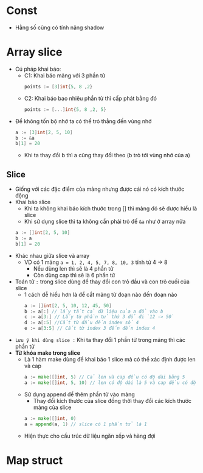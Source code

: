# Const
- Hằng số cũng có tính năng shadow 

# Array slice 
- Cú pháp khai báo: 
    - C1: Khai báo mảng với 3 phần tử 
        ```go
        points := [3]int{5, 8 ,2}
        ```
    - C2: Khai báo bao nhiêu phần tử thì cấp phát bằng đó 
        ```go
        points := [...]int{5, 8 ,2, 5}
        ```
- Để không tốn bộ nhớ ta có thể trỏ thẳng đến vùng nhớ 
    ```go
    a := [3]int[2, 5, 10]
    b := &a
    b[1] = 20
    ```
    - Khi ta thay đổi b thì a cũng thay đổi theo (b trỏ tới vùng nhớ của a)

## **Slice**
- Giống với các đặc điểm của mảng nhưng được cái nó có kích thước động 
- Khai báo slice
    - Khi ta không khai báo kích thước trong [] thì mảng đó sẽ được hiểu là slice
    - Khi sử dụng slice thì ta không cần phải trỏ đế `&a` như ở array nữa
    ```go
    a := []int[2, 5, 10]
    b := a
    b[1] = 20
    ```
- Khác nhau giữa slice và array 
    - VD có 1 mảng `a = 1, 2, 4, 5, 7, 8, 10, 3` tính từ 4 -> 8
        - Nếu dùng len thì sẽ là 4 phần tử 
        - Còn dùng cap thì sẽ là 6 phần tử
- Toán tử `:` trong slice dùng để thay đổi con trỏ đầu và con trỏ cuối của slice
    - 1 cách dễ hiểu hơn là để cắt mảng từ đoạn nào đến đoạn nào 
        ```go 
        a := []int[2, 5, 10, 12, 45, 50]
        b := a[:] // lấy tất cả dữ liệu của a đổ vào b 
        c := a[3:] // Lấy từ phần tử thứ 3 đổ đi `12 -> 50`
        d := a[:5] //Cắt từ đầu đến index số 4
        e := a[3:5] // Cắt từ index 3 đến đến index 4

- `Lưu ý khi dùng slice :` Khi ta thay đổi 1 phần tử trong mảng thì các phần tử 
- **Từ khóa make trong slice**
    - Là 1 hàm make dùng để khai báo 1 slice mà có thể xác định được len và cap 
        ```go
        a := make([]int, 5) // Cả len và cap đều có độ dài bằng 5
        a := make([]int, 5, 10) // len có độ dài là 5 và cap đều có độ dài bằng 10
        ```
    - Sử dụng append để thêm phần tử vào mảng 
        - Thay đổi kích thước của slice đồng thời thay đổi các kích thước mảng của slice
        ```go
        a := make([]int, 0)
        a = append(a, 1) // slice có 1 phần tử là 1
        ```
    - Hiện thực cho cấu trúc dữ liệu ngăn xếp và hàng đợi

# Map struct